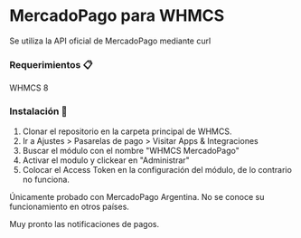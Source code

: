 # MercadoPago para WHMCS

Se utiliza la API oficial de MercadoPago mediante curl

### Requerimientos 📋
WHMCS 8

### Instalación 🔧
1. Clonar el repositorio en la carpeta principal de WHMCS.
2. Ir a Ajustes > Pasarelas de pago > Visitar Apps & Integraciones
3. Buscar el módulo con el nombre "WHMCS MercadoPago"
4. Activar el modulo y clickear en "Administrar"
5. Colocar el Access Token en la configuración del módulo, de lo contrario no funciona.

Únicamente probado con MercadoPago Argentina. No se conoce su funcionamiento en otros países. 

Muy pronto las notificaciones de pagos.
